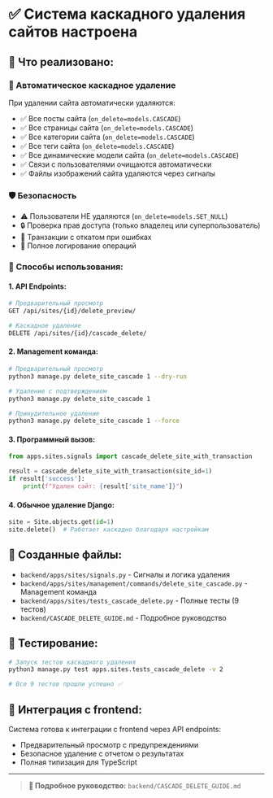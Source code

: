 # ✅ Система каскадного удаления сайтов настроена

## 🎉 Что реализовано:

### 🔧 Автоматическое каскадное удаление
При удалении сайта автоматически удаляются:
- ✅ Все посты сайта (`on_delete=models.CASCADE`)
- ✅ Все страницы сайта (`on_delete=models.CASCADE`)  
- ✅ Все категории сайта (`on_delete=models.CASCADE`)
- ✅ Все теги сайта (`on_delete=models.CASCADE`)
- ✅ Все динамические модели сайта (`on_delete=models.CASCADE`)
- ✅ Связи с пользователями очищаются автоматически
- ✅ Файлы изображений сайта удаляются через сигналы

### 🛡️ Безопасность
- ⚠️ Пользователи НЕ удаляются (`on_delete=models.SET_NULL`)
- 🔒 Проверка прав доступа (только владелец или суперпользователь)
- 🔄 Транзакции с откатом при ошибках
- 📝 Полное логирование операций

### 🚀 Способы использования:

#### 1. API Endpoints:
```bash
# Предварительный просмотр
GET /api/sites/{id}/delete_preview/

# Каскадное удаление  
DELETE /api/sites/{id}/cascade_delete/
```

#### 2. Management команда:
```bash
# Предварительный просмотр
python3 manage.py delete_site_cascade 1 --dry-run

# Удаление с подтверждением
python3 manage.py delete_site_cascade 1

# Принудительное удаление
python3 manage.py delete_site_cascade 1 --force
```

#### 3. Программный вызов:
```python
from apps.sites.signals import cascade_delete_site_with_transaction

result = cascade_delete_site_with_transaction(site_id=1)
if result['success']:
    print(f"Удален сайт: {result['site_name']}")
```

#### 4. Обычное удаление Django:
```python
site = Site.objects.get(id=1)
site.delete()  # Работает каскадно благодаря настройкам
```

## 📁 Созданные файлы:

- `backend/apps/sites/signals.py` - Сигналы и логика удаления
- `backend/apps/sites/management/commands/delete_site_cascade.py` - Management команда
- `backend/apps/sites/tests_cascade_delete.py` - Полные тесты (9 тестов)
- `backend/CASCADE_DELETE_GUIDE.md` - Подробное руководство

## 🧪 Тестирование:

```bash
# Запуск тестов каскадного удаления
python3 manage.py test apps.sites.tests_cascade_delete -v 2

# Все 9 тестов прошли успешно ✅
```

## 🎯 Интеграция с frontend:

Система готова к интеграции с frontend через API endpoints:
- Предварительный просмотр с предупреждениями
- Безопасное удаление с отчетом о результатах
- Полная типизация для TypeScript

---

> **📖 Подробное руководство:** `backend/CASCADE_DELETE_GUIDE.md` 